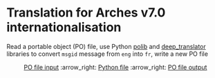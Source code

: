 # Translation for Arches v7.0 internationalisation

Read a portable object (PO) file, use Python [polib](https://polib.readthedocs.io/en/latest/quickstart.html)  and [deep_translator](https://deep-translator.readthedocs.io/en/latest/) libraries to convert `msgid` message from `eng` into `fr`, write a new PO file
  
<p align="center">  
<a href="https://github.com/eamena-oxford/eamena-arches-dev/blob/main/translation/for_translation_arches-70_djangopo_fr_samp.po">PO file input</a> :arrow_right: 
<a href="https://github.com/eamena-oxford/eamena-arches-dev/blob/main/translation/translate_2.py">Python file</a> :arrow_right: 
<a href="https://github.com/eamena-oxford/eamena-arches-dev/blob/main/translation/translated_out.po">PO file output</a>
</p>



